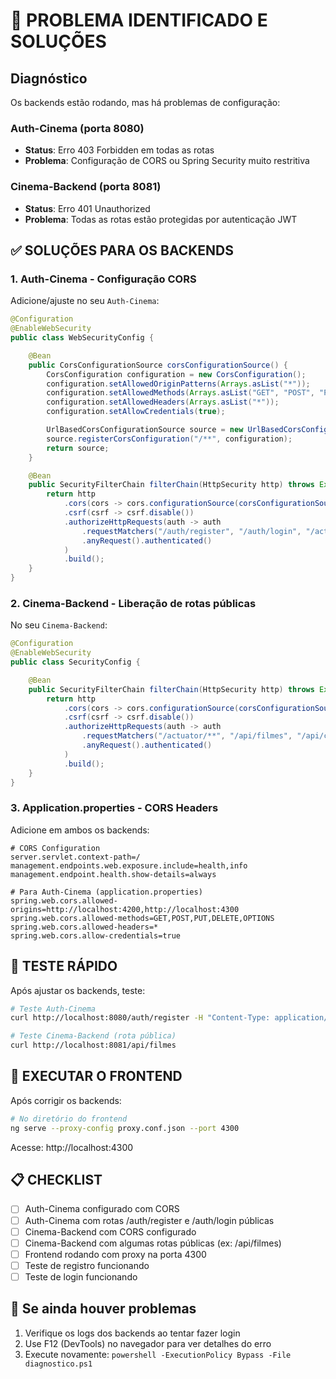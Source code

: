 # 🚨 PROBLEMA IDENTIFICADO E SOLUÇÕES

## Diagnóstico

Os backends estão rodando, mas há problemas de configuração:

### Auth-Cinema (porta 8080)

- **Status**: Erro 403 Forbidden em todas as rotas
- **Problema**: Configuração de CORS ou Spring Security muito restritiva

### Cinema-Backend (porta 8081)

- **Status**: Erro 401 Unauthorized
- **Problema**: Todas as rotas estão protegidas por autenticação JWT

## ✅ SOLUÇÕES PARA OS BACKENDS

### 1. Auth-Cinema - Configuração CORS

Adicione/ajuste no seu `Auth-Cinema`:

```java
@Configuration
@EnableWebSecurity
public class WebSecurityConfig {

    @Bean
    public CorsConfigurationSource corsConfigurationSource() {
        CorsConfiguration configuration = new CorsConfiguration();
        configuration.setAllowedOriginPatterns(Arrays.asList("*"));
        configuration.setAllowedMethods(Arrays.asList("GET", "POST", "PUT", "DELETE", "OPTIONS"));
        configuration.setAllowedHeaders(Arrays.asList("*"));
        configuration.setAllowCredentials(true);

        UrlBasedCorsConfigurationSource source = new UrlBasedCorsConfigurationSource();
        source.registerCorsConfiguration("/**", configuration);
        return source;
    }

    @Bean
    public SecurityFilterChain filterChain(HttpSecurity http) throws Exception {
        return http
            .cors(cors -> cors.configurationSource(corsConfigurationSource()))
            .csrf(csrf -> csrf.disable())
            .authorizeHttpRequests(auth -> auth
                .requestMatchers("/auth/register", "/auth/login", "/actuator/**").permitAll()
                .anyRequest().authenticated()
            )
            .build();
    }
}
```

### 2. Cinema-Backend - Liberação de rotas públicas

No seu `Cinema-Backend`:

```java
@Configuration
@EnableWebSecurity
public class SecurityConfig {

    @Bean
    public SecurityFilterChain filterChain(HttpSecurity http) throws Exception {
        return http
            .cors(cors -> cors.configurationSource(corsConfigurationSource()))
            .csrf(csrf -> csrf.disable())
            .authorizeHttpRequests(auth -> auth
                .requestMatchers("/actuator/**", "/api/filmes", "/api/cinemas").permitAll()
                .anyRequest().authenticated()
            )
            .build();
    }
}
```

### 3. Application.properties - CORS Headers

Adicione em ambos os backends:

```properties
# CORS Configuration
server.servlet.context-path=/
management.endpoints.web.exposure.include=health,info
management.endpoint.health.show-details=always

# Para Auth-Cinema (application.properties)
spring.web.cors.allowed-origins=http://localhost:4200,http://localhost:4300
spring.web.cors.allowed-methods=GET,POST,PUT,DELETE,OPTIONS
spring.web.cors.allowed-headers=*
spring.web.cors.allow-credentials=true
```

## 🔧 TESTE RÁPIDO

Após ajustar os backends, teste:

```bash
# Teste Auth-Cinema
curl http://localhost:8080/auth/register -H "Content-Type: application/json" -d '{"email":"teste@teste.com","senha":"123456","nome":"Teste"}'

# Teste Cinema-Backend (rota pública)
curl http://localhost:8081/api/filmes
```

## 🚀 EXECUTAR O FRONTEND

Após corrigir os backends:

```bash
# No diretório do frontend
ng serve --proxy-config proxy.conf.json --port 4300
```

Acesse: http://localhost:4300

## 📋 CHECKLIST

- [ ] Auth-Cinema configurado com CORS
- [ ] Auth-Cinema com rotas /auth/register e /auth/login públicas
- [ ] Cinema-Backend com CORS configurado
- [ ] Cinema-Backend com algumas rotas públicas (ex: /api/filmes)
- [ ] Frontend rodando com proxy na porta 4300
- [ ] Teste de registro funcionando
- [ ] Teste de login funcionando

## 🐛 Se ainda houver problemas

1. Verifique os logs dos backends ao tentar fazer login
2. Use F12 (DevTools) no navegador para ver detalhes do erro
3. Execute novamente: `powershell -ExecutionPolicy Bypass -File diagnostico.ps1`
